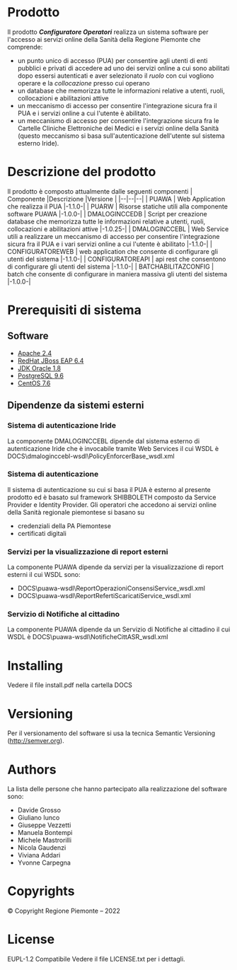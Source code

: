 
# Prodotto
Il prodotto ***Configuratore Operatori***   realizza un sistema software per l'accesso ai servizi online della Sanità della Regione Piemonte che comprende:
- un punto unico di accesso (PUA) per consentire agli utenti di enti pubblici e privati di accedere ad uno dei servizi online a cui sono abilitati dopo essersi autenticati e aver selezionato il *ruolo* con cui vogliono operare e la *collocazione* presso cui operano 
- un database che memorizza tutte le informazioni relative a utenti, ruoli, collocazioni e abilitazioni attive
- un meccanismo di accesso per consentire l'integrazione sicura fra il PUA e i servizi online a cui l'utente è abilitato.
- un meccanismo di accesso per consentire l'integrazione sicura fra le Cartelle Cliniche Elettroniche dei Medici e i servizi online della Sanità (questo meccanismo si basa sull'autenticazione dell'utente sul sistema esterno Iride).

# Descrizione del prodotto 
Il prodotto è composto attualmente dalle seguenti componenti 
| Componente |Descrizione  |Versione |
|--|--|--|
| PUAWA | Web Application che realizza il PUA |-1.1.0-|
| PUARW | Risorse statiche utili alla componente software PUAWA |-1.0.0-|
| DMALOGINCCEDB | Script per creazione database che memorizza tutte le informazioni relative a utenti, ruoli, collocazioni e abilitazioni attive |-1.0.25-|
| DMALOGINCCEBL | Web Service utili a realizzare un meccanismo di accesso per consentire l'integrazione sicura fra il PUA e i vari servizi online a cui l'utente è abilitato |-1.1.0-|
| CONFIGURATOREWEB |  web application che consente di configurare gli utenti del sistema |-1.1.0-|
| CONFIGURATOREAPI |  api rest che consentono di configurare gli utenti del sistema |-1.1.0-|
| BATCHABILITAZCONFIG |  batch che consente di configurare in maniera massiva gli utenti del sistema |-1.0.0-|


# Prerequisiti di sistema 

## Software
- [Apache 2.4](https://www.apache.org/)
- [RedHat JBoss EAP 6.4](https://developers.redhat.com/products/eap/download)
- [JDK Oracle 1.8](https://www.oracle.com/java/technologies/downloads/archive/) 
- [PostgreSQL 9.6](https://www.postgresql.org/download/)
- [CentOS 7.6](https://www.centos.org/)

## Dipendenze da sistemi esterni

### Sistema di autenticazione Iride
La componente DMALOGINCCEBL dipende dal sistema esterno di autenticazione Iride che è invocabile tramite Web Services il cui WSDL è DOCS\dmaloginccebl-wsdl\PolicyEnforcerBase_wsdl.xml

### Sistema di autenticazione
Il sistema di autenticazione su cui si basa il PUA è esterno al presente prodotto ed è basato sul framework SHIBBOLETH composto da Service Provider e Identity Provider. Gli operatori che accedono ai servizi online della Sanità regionale piemontese si basano su 
- credenziali della PA Piemontese
- certificati digitali

### Servizi per la visualizzazione di report esterni 
La componente PUAWA dipende da servizi  per la visualizzazione di report esterni il cui WSDL sono:

 - DOCS\puawa-wsdl\ReportOperazioniConsensiService_wsdl.xml
 - DOCS\puawa-wsdl\ReportRefertiScaricatiService_wsdl.xml


### Servizio di Notifiche al cittadino
La componente PUAWA dipende da un Servizio di Notifiche al cittadino il cui WSDL è DOCS\puawa-wsdl\NotificheCittASR_wsdl.xml



# Installing
Vedere il file install.pdf nella cartella DOCS 


# Versioning
Per il versionamento del software si usa la tecnica Semantic Versioning (http://semver.org).

# Authors
La lista delle persone che hanno partecipato alla realizzazione del software sono:
- Davide Grosso
- Giuliano Iunco
- Giuseppe Vezzetti
- Manuela Bontempi
- Michele Mastrorilli
- Nicola Gaudenzi
- Viviana Addari
- Yvonne Carpegna


# Copyrights
© Copyright Regione Piemonte – 2022


# License
EUPL-1.2 Compatibile
Vedere il file LICENSE.txt per i dettagli.